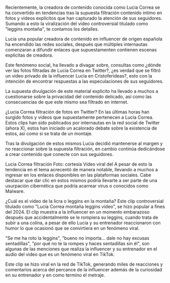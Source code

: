 Recientemente, la creadora de contenido conocida como Lucia Correa se ha convertido en tendencias tras la supuesta filtración contenido intimo en fotos y videos explícitos que han capturado la atención de sus seguidores. Sumando a esto la viralización del video controversial titulado como "leggins montaña", te contamos los detalles.

Lucia una popular creadora de contenido en influencer de origen española ha encendido las redes sociales, después que múltiples internautas comenzaran a difundir enlaces que supuestamenten contienen escenas explicitas de creadora.

Este fenómeno social, ha llevado a divagar sobre, consultas como ¿dónde ver las fotos filtradas de Lucia Correa en Twitter?, ¿es verdad que se filtró un video privado de la influencer Lucia en Cristoferideas?, esto con la intención de encontrar respuestas a las especulaciones de sus seguidores.


La supuesta divulgación de este material explicito ha llevado a muchos a cuestionarse sobre la privacidad del contenido delicado, así como las consecuencias de que este mismo sea filtrado en internet.


¿Lucia Correa filtración de fotos en Twitter?
En las últimas horas han surgido fotos y videos que supuestamente pertenecen a Lucia Correa. Estos clips han sido publicados por internautas en la red social de Twitter (ahora X), estos han iniciado un acalorado debate sobre la existencia de estos, así como si se trata de un montaje.

Tras la divulgación de estos mismos Lucia decidió mantenerse al margen y no reaccionar sobre la supuesta filtración, en cambio continúa dedicándose a crear contenido que conecte con sus seguidores.

 Lucia Correa filtración Foto: cortesía 
Video viral del
A pesar de esto la tendencia en el tema acrecentó de manera notable, llevando a muchos a ingresar en los enlaces disponibles en las plataformas sociales. Cabe destacar que dar clic en estos mismos podría llevarte a ser parte de una usurpación cibernética que podría acarrear virus o conocidos como Malware.

¿Cuál es el video de la licra o leggins en la montaña?
Este clip controversial titulado como "Lucía Correa montaña leggins video", se hizo popular a fines del 2024. El clip muestra a la influencer en un momento embarazoso después que accidentalmente se le rompiera su leggins, cuando trata de subir a una colina, a pesar de ello Lucia y su entrenador reaccionaron con humor lo que ocasionó que se convirtiera en un fenómeno viral.

"Se me ha roto la leggins", "bueno no importa... dale no hay excusas sentadillas", "por qué no te la rompes y haces sentadillas sin él", son algunas de las menciones que realiza la influencer y su entrenador en el audio del video que es un fenómeno viral en TikTok.

Este clip se hizo viral en la red de TikTok, generando miles de reacciones y comentarios acerca del percance de la influencer además de la curiosidad en su entrenador y en como termino el metraje.
